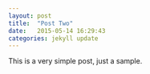 ```yaml
---
layout: post
title:  "Post Two"
date:   2015-05-14 16:29:43
categories: jekyll update
---
```

This is a very simple post, just a sample.
